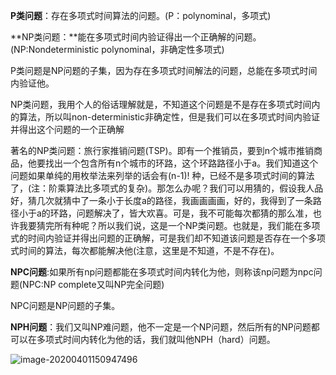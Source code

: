 **P类问题**：存在多项式时间算法的问题。(P：polynominal，多项式)

**NP类问题：**能在多项式时间内验证得出一个正确解的问题。(NP:Nondeterministic polynominal，非确定性多项式)

P类问题是NP问题的子集，因为存在多项式时间解法的问题，总能在多项式时间内验证他。

NP类问题，我用个人的俗话理解就是，不知道这个问题是不是存在多项式时间内的算法，所以叫non-deterministic非确定性，但是我们可以在多项式时间内验证并得出这个问题的一个正确解

著名的NP类问题：旅行家推销问题(TSP)。即有一个推销员，要到n个城市推销商品，他要找出一个包含所有n个城市的环路，这个环路路径小于a。我们知道这个问题如果单纯的用枚举法来列举的话会有(n-1)! 种，已经不是多项式时间的算法了，(注：阶乘算法比多项式的复杂)。那怎么办呢？我们可以用猜的，假设我人品好，猜几次就猜中了一条小于长度a的路径，我画画画画，好的，我得到了一条路径小于a的环路，问题解决了，皆大欢喜。可是，我不可能每次都猜的那么准，也许我要猜完所有种呢？所以我们说，这是一个NP类问题。也就是，我们能在多项式的时间内验证并得出问题的正确解，可是我们却不知道该问题是否存在一个多项式时间的算法，每次都能解决他(注意，这里是不知道，不是不存在)。

**NPC问题**:如果所有np问题都能在多项式时间内转化为他，则称该np问题为npc问题(NPC:NP complete又叫NP完全问题)

NPC问题是NP问题的子集。

**NPH问题**：我们又叫NP难问题，他不一定是一个NP问题，然后所有的NP问题都可以在多项式时间内转化为他的话，我们就叫他NPH（hard）问题。

![image-20200401150947496](C:\Users\syz\AppData\Roaming\Typora\typora-user-images\image-20200401150947496.png)

